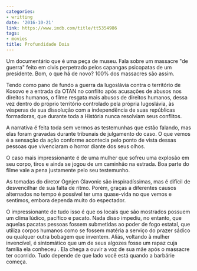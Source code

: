 ```yaml
---
categories:
- writting
date: '2016-10-21'
link: https://www.imdb.com/title/tt5354986
tags:
- movies
title: Profundidade Dois
---
```


Um documentário que é uma peça de museu. Fala sobre um massacre "de guerra" feito em civis perpetrado pelos capangas psicopatas de um presidente. Bom, o que há de novo? 100% dos massacres são assim.

Tendo como pano de fundo a guerra da Iugoslávia contra o território de Kosovo e a entrada da OTAN no conflito após acusações de abusos nos direitos humanos, o filme resgata mais abusos de direitos humanos, dessa vez dentro do próprio território controlado pela própria Iugoslávia, às vésperas de sua dissolução com a independência de suas repúblicas formadoras, que durante toda a História nunca resolviam seus conflitos.

A narrativa é feita toda sem vermos as testemunhas que estão falando, mas elas foram gravadas durante tribunais de julgamento do caso. O que vemos é a sensação da ação conforme acontecia pelo ponto de vista dessas pessoas que vivenciaram o horror diante dos seus olhos.

O caso mais impressionante é de uma mulher que sofreu uma explosão em seu corpo, tiros e ainda se jogou de um caminhão na estrada. Boa parte do filme vale a pena justamente pelo seu testemunho.

As tomadas do diretor Ognjen Glavonic são inspiradíssimas, mas é difícil de desvencilhar de sua falta de ritmo. Porém, graças a diferentes causos alternados no tempo é possível ter uma quase-vida no que vemos e sentimos, embora dependa muito do espectador.

O impressionante de tudo isso é que os locais que são mostrados possuem um clima lúdico, pacífico e pacato. Nada disso impediu, no entanto, que aquelas pacatas pessoas fossem submetidas ao poder de fogo estatal, que utiliza corpos humanos como se fossem matéria a serviço do prazer sádico ou qualquer outra bobagem que inventem. Aliás, voltando à mulher invencível, é sintomático que um de seus algozes fosse um rapaz cuja família ela conheceu . Ela chega a ouvir a voz de sua mãe após o massacre ter ocorrido. Tudo depende de que lado você está quando a barbárie começa.

